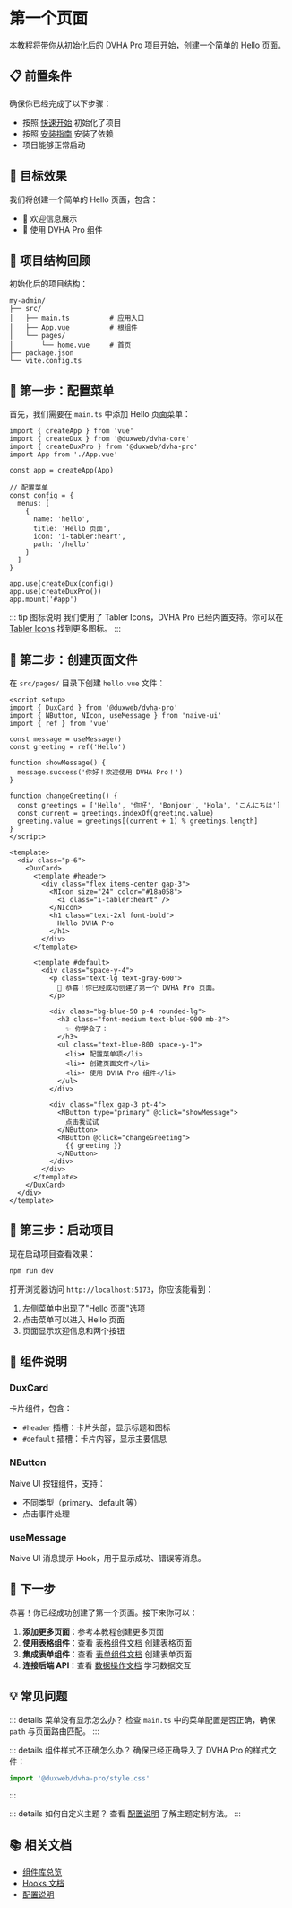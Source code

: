 # 第一个页面

本教程将带你从初始化后的 DVHA Pro 项目开始，创建一个简单的 Hello 页面。

## 📋 前置条件

确保你已经完成了以下步骤：
- 按照 [快速开始](/pro/getting-started) 初始化了项目
- 按照 [安装指南](/pro/installation) 安装了依赖
- 项目能够正常启动

## 🎯 目标效果

我们将创建一个简单的 Hello 页面，包含：
- 📄 欢迎信息展示
- 🎨 使用 DVHA Pro 组件

## 📂 项目结构回顾

初始化后的项目结构：
```
my-admin/
├── src/
│   ├── main.ts          # 应用入口
│   ├── App.vue          # 根组件
│   └── pages/
│       └── home.vue     # 首页
├── package.json
└── vite.config.ts
```

## 🔧 第一步：配置菜单

首先，我们需要在 `main.ts` 中添加 Hello 页面菜单：

```typescript{7-15}
import { createApp } from 'vue'
import { createDux } from '@duxweb/dvha-core'
import { createDuxPro } from '@duxweb/dvha-pro'
import App from './App.vue'

const app = createApp(App)

// 配置菜单
const config = {
  menus: [
    {
      name: 'hello',
      title: 'Hello 页面',
      icon: 'i-tabler:heart',
      path: '/hello'
    }
  ]
}

app.use(createDux(config))
app.use(createDuxPro())
app.mount('#app')
```

::: tip 图标说明
我们使用了 Tabler Icons，DVHA Pro 已经内置支持。你可以在 [Tabler Icons](https://tabler.io/icons) 找到更多图标。
:::

## 📄 第二步：创建页面文件

在 `src/pages/` 目录下创建 `hello.vue` 文件：

```vue
<script setup>
import { DuxCard } from '@duxweb/dvha-pro'
import { NButton, NIcon, useMessage } from 'naive-ui'
import { ref } from 'vue'

const message = useMessage()
const greeting = ref('Hello')

function showMessage() {
  message.success('你好！欢迎使用 DVHA Pro！')
}

function changeGreeting() {
  const greetings = ['Hello', '你好', 'Bonjour', 'Hola', 'こんにちは']
  const current = greetings.indexOf(greeting.value)
  greeting.value = greetings[(current + 1) % greetings.length]
}
</script>

<template>
  <div class="p-6">
    <DuxCard>
      <template #header>
        <div class="flex items-center gap-3">
          <NIcon size="24" color="#18a058">
            <i class="i-tabler:heart" />
          </NIcon>
          <h1 class="text-2xl font-bold">
            Hello DVHA Pro
          </h1>
        </div>
      </template>

      <template #default>
        <div class="space-y-4">
          <p class="text-lg text-gray-600">
            🎉 恭喜！你已经成功创建了第一个 DVHA Pro 页面。
          </p>

          <div class="bg-blue-50 p-4 rounded-lg">
            <h3 class="font-medium text-blue-900 mb-2">
              ✨ 你学会了：
            </h3>
            <ul class="text-blue-800 space-y-1">
              <li>• 配置菜单项</li>
              <li>• 创建页面文件</li>
              <li>• 使用 DVHA Pro 组件</li>
            </ul>
          </div>

          <div class="flex gap-3 pt-4">
            <NButton type="primary" @click="showMessage">
              点击我试试
            </NButton>
            <NButton @click="changeGreeting">
              {{ greeting }}
            </NButton>
          </div>
        </div>
      </template>
    </DuxCard>
  </div>
</template>
```

## 🚀 第三步：启动项目

现在启动项目查看效果：

```bash
npm run dev
```

打开浏览器访问 `http://localhost:5173`，你应该能看到：

1. 左侧菜单中出现了"Hello 页面"选项
2. 点击菜单可以进入 Hello 页面
3. 页面显示欢迎信息和两个按钮

## 🎨 组件说明

### DuxCard
卡片组件，包含：
- `#header` 插槽：卡片头部，显示标题和图标
- `#default` 插槽：卡片内容，显示主要信息

### NButton
Naive UI 按钮组件，支持：
- 不同类型（primary、default 等）
- 点击事件处理

### useMessage
Naive UI 消息提示 Hook，用于显示成功、错误等消息。

## 🎯 下一步

恭喜！你已经成功创建了第一个页面。接下来你可以：

1. **添加更多页面**：参考本教程创建更多页面
2. **使用表格组件**：查看 [表格组件文档](/pro/components/table) 创建表格页面
3. **集成表单组件**：查看 [表单组件文档](/pro/components/form) 创建表单页面
4. **连接后端 API**：查看 [数据操作文档](/hooks/data/useList) 学习数据交互

## 💡 常见问题

::: details 菜单没有显示怎么办？
检查 `main.ts` 中的菜单配置是否正确，确保 `path` 与页面路由匹配。
:::

::: details 组件样式不正确怎么办？
确保已经正确导入了 DVHA Pro 的样式文件：
```typescript
import '@duxweb/dvha-pro/style.css'
```
:::

::: details 如何自定义主题？
查看 [配置说明](/pro/configuration) 了解主题定制方法。
:::

## 📚 相关文档

- [组件库总览](/pro/components/)
- [Hooks 文档](/pro/hooks/)
- [配置说明](/pro/configuration)
